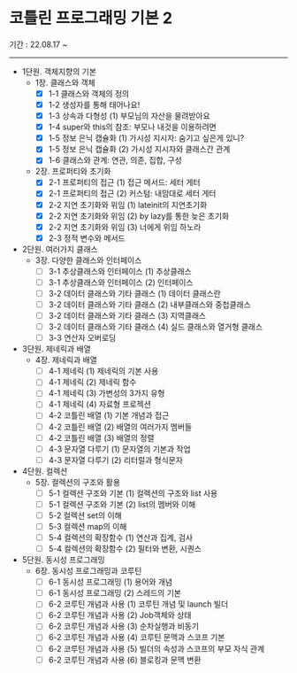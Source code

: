 # 코틀린 프로그래밍 기본 2
기간 : 22.08.17 ~

---

- 1단원. 객체지향의 기본
    - 1장. 클래스와 객체
        - [x] 1-1 클래스와 객체의 정의
        - [x] 1-2 생성자를 통해 태어나요!
        - [x] 1-3 상속과 다형성 (1) 부모님의 자산을 물려받아요
        - [x] 1-4 super와 this의 참조: 부모나 내것을 이용하려면
        - [x] 1-5 정보 은닉 캡슐화 (1) 가시성 지시자: 숨기고 싶은게 있니?
        - [x] 1-5 정보 은닉 캡슐화 (2) 가시성 지시자와 클래스간 관계
        - [x] 1-6 클래스와 관계: 연관, 의존, 집합, 구성
    - 2장. 프로퍼티와 초기화
        - [x] 2-1 프로퍼티의 접근 (1) 접근 메서드: 세터 게터
        - [x] 2-1 프로퍼티의 접근 (2) 커스텀: 내맘대로 세터 게터
        - [x] 2-2 지연 초기화와 위임 (1) lateinit의 지연초기화
        - [x] 2-2 지연 초기화와 위임 (2) by lazy를 통한 늦은 초기화
        - [x] 2-2 지연 초기화와 위임 (3) 너에게 위임 하노라
        - [x] 2-3 정적 변수와 메서드
- 2단원. 여러가지 클래스
    - 3장. 다양한 클래스와 인터페이스
        - [ ] 3-1 추상클래스와 인터페이스 (1) 추상클래스
        - [ ] 3-1 추상클래스와 인터페이스 (2) 인터페이스
        - [ ] 3-2 데이터 클래스와 기타 클래스 (1) 데이터 클래스란
        - [ ] 3-2 데이터 클래스와 기타 클래스 (2) 내부클래스와 중첩클래스
        - [ ] 3-2 데이터 클래스와 기타 클래스 (3) 지역클래스
        - [ ] 3-2 데이터 클래스와 기타 클래스 (4) 실드 클래스와 열거형 클래스
        - [ ] 3-3 연산자 오버로딩
- 3단원. 제네릭과 배열
    - 4장. 제네릭과 배열
        - [ ] 4-1 제네릭 (1) 제네릭의 기본 사용
        - [ ] 4-1 제네릭 (2) 제네릭 함수
        - [ ] 4-1 제네릭 (3) 가변성의 3가지 유형
        - [ ] 4-1 제네릭 (4) 자료형 프로젝션
        - [ ] 4-2 코틀린 배열 (1) 기본 개념과 접근
        - [ ] 4-2 코틀린 배열 (2) 배열의 여러가지 멤버들
        - [ ] 4-2 코틀린 배열 (3) 배열의 정렬
        - [ ] 4-3 문자열 다루기 (1) 문자열의 기본과 작업
        - [ ] 4-3 문자열 다루기 (2) 리터럴과 형식문자
- 4단원. 컬렉션
    - 5장. 컬렉션의 구조와 활용
        - [ ] 5-1 컬렉션 구조와 기본 (1) 컬렉션의 구조와 list 사용
        - [ ] 5-1 컬렉션 구조와 기본 (2) list의 멤버와 이해
        - [ ] 5-2 컬렉션 set의 이해
        - [ ] 5-3 컬렉션 map의 이해
        - [ ] 5-4 컬렉션의 확장함수 (1) 연산과 집계, 검사
        - [ ] 5-4 컬렉션의 확장함수 (2) 필터와 변환, 시퀀스
- 5단원. 동시성 프로그래밍
    - 6장. 동시성 프로그래밍과 코루틴
        - [ ] 6-1 동시성 프로그래밍 (1) 용어와 개념
        - [ ] 6-1 동시성 프로그래밍 (2) 스레드의 기본
        - [ ] 6-2 코루틴 개념과 사용 (1) 코루틴 개념 및 launch 빌더
        - [ ] 6-2 코루틴 개념과 사용 (2) Job객체와 상태
        - [ ] 6-2 코루틴 개념과 사용 (3) 순차실행과 비동기
        - [ ] 6-2 코루틴 개념과 사용 (4) 코루틴 문맥과 스코프 기본
        - [ ] 6-2 코루틴 개념과 사용 (5) 빌더의 속성과 스코프의 부모 자식 관계
        - [ ] 6-2 코루틴 개념과 사용 (6) 블로킹과 문맥 변환
